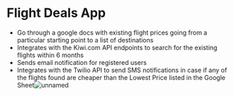 # Flight Deals App
* Go through a google docs with existing flight prices going from a particular starting point to a list of destinations
* Integrates with the Kiwi.com API endpoints to search for the existing flights within 6 months
* Sends email notification for registered users
* Integrates with the Twilio API to send SMS notifications in case if any of the flights found are cheaper than the Lowest Price listed in the Google Sheet![unnamed](https://user-images.githubusercontent.com/43093124/228895755-b2c7227e-0f7d-42c4-b6ab-9029bf426878.jpeg)
